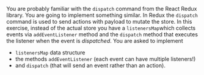 You are probably familiar with the `dispatch` command from the React Redux library. You are going to implement something similar.
In Redux the `dispatch` command is used to send actions with payload to mutate the store. In this exercise, instead of the actual store
you have a `listenersMap`which collects events via `addEventListener` method and the `dispatch` method
that executes the listener when the event is _dispatched_.
You are asked to implement
- `listenersMap` data structure
- the methods `addEventListener` (each event can have multiple listeners!)
- and `dispatch` (that will send an event rather than an action).

